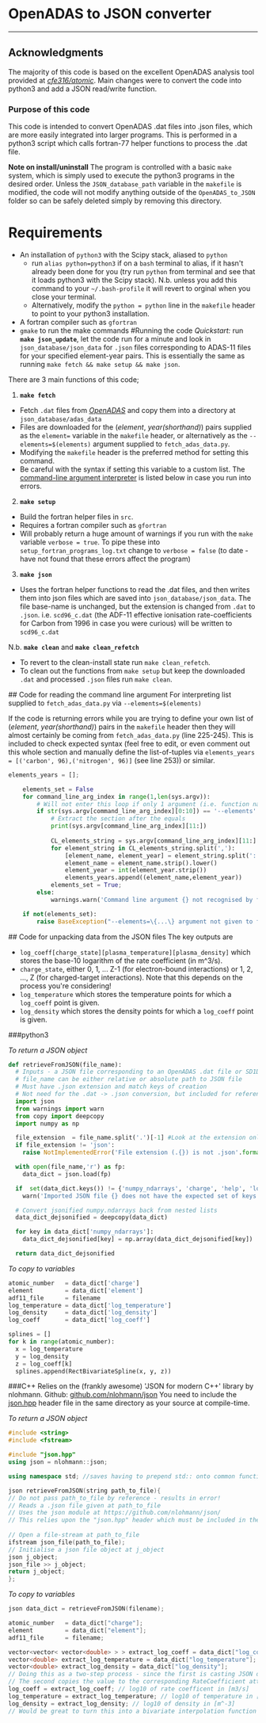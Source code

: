 # OpenADAS to JSON converter
---
## Acknowledgments

The majority of this code is based on the excellent OpenADAS analysis tool provided at [_cfe316/atomic_](https://github.com/cfe316/atomic). Main changes were to convert the code into python3 and add a JSON read/write function.

### Purpose of this code

This code is intended to convert OpenADAS .dat files into .json files, which are more easily integrated into larger programs. This is performed in a python3 script which calls fortran-77 helper functions to process the .dat file.

**Note on install/uninstall**
The program is controlled with a basic `make` system, which is simply used to execute the python3 programs in the desired order. Unless the `JSON_database_path` variable in the `makefile` is modified, the code will not modify anything outside of the `OpenADAS_to_JSON` folder so can be safely deleted simply by removing this directory.
# Requirements
* An installation of `python3` with the Scipy stack, aliased to `python`
    - run `alias python=python3` if on a `bash` terminal to alias, if it hasn't already been done for you (try run `python` from terminal and see that it loads python3 with the Scipy stack). N.b. unless you add this command to your `~/.bash-profile` it will revert to orginal when you close your terminal.
    - Alternatively, modify the `python = python` line in the `makefile` header to point to your python3 installation.
* A fortran compiler such as `gfortran`
* `gmake` to run the make commands
#Running the code
*Quickstart:* run **`make json_update`**, let the code run for a minute and look in `json_database/json_data` for `.json` files corresponding to ADAS-11 files for your specified element-year pairs. This is essentially the same as running `make fetch && make setup && make json`.

There are 3 main functions of this code;

1. **`make fetch`**
  - Fetch `.dat` files from [_OpenADAS_](http://open.adas.ac.uk) and copy them into a directory at `json_database/adas_data`
  - Files are downloaded for the (*element*, *year(shorthand)*) pairs supplied as the `element=` variable in the `makefile` header, or alternatively as the `--elements=$(elements)` argument supplied to `fetch_adas_data.py`.
  - Modifying the `makefile` header is the preferred method for setting this command.
  - Be careful with the syntax if setting this variable to a custom list. The [command-line argument interpreter](#python_syntax) is listed below in case you run into errors.

2. **`make setup`**
  - Build the fortran helper files in `src`.
  - Requires a fortran compiler such as `gfortran`
  - Will probably return a huge amount of warnings if you run with the `make` variable `verbose = true`. To pipe these into `setup_fortran_programs_log.txt` change to `verbose = false` (to date - have not found that these errors affect the program)

3. **`make json`**

  - Uses the fortran helper functions to read the .dat files, and then writes them into json files which are saved into `json_database/json_data`. The file base-name is unchanged, but the extension is changed from `.dat` to `.json`. i.e. `scd96_c.dat` (the ADF-11 effective ionisation rate-coefficients for Carbon from 1996 in case you were curious) will be written to `scd96_c.dat`

N.b. **`make clean`** and **`make clean_refetch`**

  - To revert to the clean-install state run `make clean_refetch`.
  - To clean out the functions from `make setup` but keep the downloaded `.dat` and processed `.json` files run `make clean`.

##<a name="python_syntax"></a> Code for reading the command line argument 
For interpreting list supplied to `fetch_adas_data.py` via `--elements=$(elements)` 

If the code is returning errors while you are trying to define your own list of (*element*, *year(shorthand)*) pairs in the `makefile` header then they will almost certainly be coming from `fetch_adas_data.py` (line 225-245). This is included to check expected syntax (feel free to edit, or even comment out this whole section and manually define the list-of-tuples via `elements_years = [('carbon', 96),('nitrogen', 96)]` (see line 253)) or similar.
```python
elements_years = [];

    elements_set = False
    for command_line_arg_index in range(1,len(sys.argv)):
        # Will not enter this loop if only 1 argument (i.e. function name) supplied
        if str(sys.argv[command_line_arg_index][0:10]) == '--elements':
            # Extract the section after the equals
            print(sys.argv[command_line_arg_index][11:])
            
            CL_elements_string = sys.argv[command_line_arg_index][11:]
            for element_string in CL_elements_string.split(','):
                [element_name, element_year] = element_string.split(':')
                element_name = element_name.strip().lower()
                element_year = int(element_year.strip())
                elements_years.append((element_name,element_year))
            elements_set = True;
        else:
            warnings.warn('Command line argument {} not recognised by fetch_adas_data.py'.format(sys.argv[command_line_arg_index]))

    if not(elements_set):
        raise BaseException("--elements=\{...\} argument not given to fetch_adas_data.py. See makefile header and set the elements variable.")
```

##<a name="reader"></a> Code for unpacking data from the JSON files
The key outputs are

* `log_coeff[charge_state][plasma_temperature][plasma_density]` which stores the base-10 logarithm of the rate coefficient (in m^3/s).
* `charge_state`, either 0, 1, ... Z-1 (for electron-bound interactions) or 1, 2, ..., Z (for charged-target interactions). Note that this depends on the process you're considering!
* `log_temperature` which stores the temperature points for which a `log_coeff` point is given.
* `log_density` which stores the density points for which a `log_coeff` point is given.

###python3

*To return a JSON object*
```python
def retrieveFromJSON(file_name):
  # Inputs - a JSON file corresponding to an OpenADAS .dat file or SD1D output file
  # file_name can be either relative or absolute path to JSON file
  # Must have .json extension and match keys of creation
  # Not need for the .dat -> .json conversion, but included for reference
  import json
  from warnings import warn
  from copy import deepcopy
  import numpy as np

  file_extension  = file_name.split('.')[-1] #Look at the extension only (last element of split on '.')
  if file_extension != 'json':
    raise NotImplementedError('File extension (.{}) is not .json'.format(file_extension))

  with open(file_name,'r') as fp:
    data_dict = json.load(fp)

  if  set(data_dict.keys()) != {'numpy_ndarrays', 'charge', 'help', 'log_density', 'number_of_charge_states', 'log_temperature', 'element', 'log_coeff', 'name', 'class'}:
    warn('Imported JSON file {} does not have the expected set of keys - could result in an error'.format(file_name))

  # Convert jsonified numpy.ndarrays back from nested lists
  data_dict_dejsonified = deepcopy(data_dict)

  for key in data_dict['numpy_ndarrays']:
    data_dict_dejsonified[key] = np.array(data_dict_dejsonified[key])

  return data_dict_dejsonified
```

*To copy to variables*
```python
atomic_number   = data_dict['charge']
element         = data_dict['element']
adf11_file      = filename
log_temperature = data_dict['log_temperature']
log_density     = data_dict['log_density']
log_coeff       = data_dict['log_coeff']

splines = []
for k in range(atomic_number):
  x = log_temperature
  y = log_density
  z = log_coeff[k]
  splines.append(RectBivariateSpline(x, y, z))
```

###C++
Relies on the (frankly awesome) 'JSON for modern C++' library by nlohmann.
Github: [github.com/nlohmann/json](https://github.com/nlohmann/json)
You need to include the [json.hpp](https://github.com/nlohmann/json/blob/develop/src/json.hpp) header file in the same directory as your source at compile-time.

*To return a JSON object*

```cpp
#include <string>
#include <fstream>

#include "json.hpp"
using json = nlohmann::json;

using namespace std; //saves having to prepend std:: onto common functions

json retrieveFromJSON(string path_to_file){
// Do not pass path_to_file by reference - results in error!
// Reads a .json file given at path_to_file
// Uses the json module at https://github.com/nlohmann/json/
// This relies upon the "json.hpp" header which must be included in the same folder as the source
  
// Open a file-stream at path_to_file
ifstream json_file(path_to_file);
// Initialise a json file object at j_object
json j_object;
json_file >> j_object;
return j_object;
};
```

*To copy to variables*
```cpp
json data_dict = retrieveFromJSON(filename);

atomic_number   = data_dict["charge"];
element         = data_dict["element"];
adf11_file      = filename;

vector<vector< vector<double> > > extract_log_coeff = data_dict["log_coeff"];
vector<double> extract_log_temperature = data_dict["log_temperature"];
vector<double> extract_log_density = data_dict["log_density"];
// Doing this as a two-step process - since the first is casting JSON data into the stated type.
// The second copies the value to the corresponding RateCoefficient attribute
log_coeff = extract_log_coeff; // log10 of rate coefficent in [m3/s]
log_temperature = extract_log_temperature; // log10 of temperature in [eV]
log_density = extract_log_density; // log10 of density in [m^-3]
// Would be great to turn this into a bivariate interpolation function -- if you find a good header-only package for this please get in touch
```






